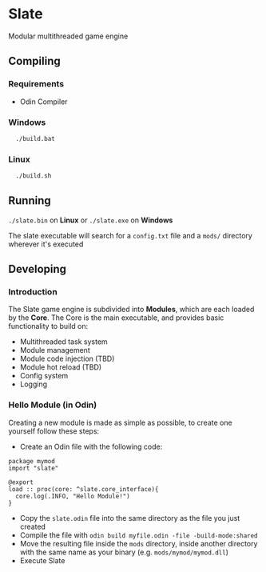 # Slate
Modular multithreaded game engine

## Compiling

### Requirements
- Odin Compiler
### Windows
```cmd
  ./build.bat
```
### Linux
```cmd
  ./build.sh
```
## Running
`./slate.bin` on **Linux** or `./slate.exe` on **Windows**

The slate executable will search for a `config.txt` file and a `mods/` directory wherever it's executed

## Developing
### Introduction
The Slate game engine is subdivided into **Modules**, which are each loaded by the **Core**.
The Core is the main executable, and provides basic functionality to build on:
- Multithreaded task system
- Module management
- Module code injection (TBD)
- Module hot reload (TBD)
- Config system
- Logging


### Hello Module (in Odin)
Creating a new module is made as simple as possible, to create one yourself follow these steps:
- Create an Odin file with the following code:
```odin
package mymod
import "slate"

@export
load :: proc(core: ^slate.core_interface){
  core.log(.INFO, "Hello Module!")
}
```
- Copy the `slate.odin` file into the same directory as the file you just created
- Compile the file with `odin build myfile.odin -file -build-mode:shared`
- Move the resulting file inside the `mods` directory, inside another directory with the same name as your binary (e.g. `mods/mymod/mymod.dll`)
- Execute Slate
